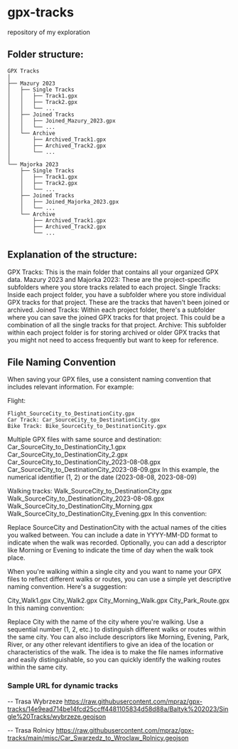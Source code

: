 # gpx-tracks
repository of my exploration

## Folder structure:

```
GPX Tracks
│
├── Mazury 2023
│   ├── Single Tracks
│   │   ├── Track1.gpx
│   │   ├── Track2.gpx
│   │   └── ...
│   ├── Joined Tracks
│   │   ├── Joined_Mazury_2023.gpx
│   │   └── ...
│   └── Archive
│       ├── Archived_Track1.gpx
│       ├── Archived_Track2.gpx
│       └── ...
│
└── Majorka 2023
    ├── Single Tracks
    │   ├── Track1.gpx
    │   ├── Track2.gpx
    │   └── ...
    ├── Joined Tracks
    │   ├── Joined_Majorka_2023.gpx
    │   └── ...
    └── Archive
        ├── Archived_Track1.gpx
        ├── Archived_Track2.gpx
        └── ...
```

## Explanation of the structure:

GPX Tracks: This is the main folder that contains all your organized GPX data.
Mazury 2023 and Majorka 2023: These are the project-specific subfolders where you store tracks related to each project.
Single Tracks: Inside each project folder, you have a subfolder where you store individual GPX tracks for that project. These are the tracks that haven't been joined or archived.
Joined Tracks: Within each project folder, there's a subfolder where you can save the joined GPX tracks for that project. This could be a combination of all the single tracks for that project.
Archive: This subfolder within each project folder is for storing archived or older GPX tracks that you might not need to access frequently but want to keep for reference.

## File Naming Convention
When saving your GPX files, use a consistent naming convention that includes relevant information. For example:

Flight: 
```
Flight_SourceCity_to_DestinationCity.gpx
Car Track: Car_SourceCity_to_DestinationCity.gpx
Bike Track: Bike_SourceCity_to_DestinationCity.gpx
```

Multiple GPX files with same source and destination:
Car_SourceCity_to_DestinationCity_1.gpx
Car_SourceCity_to_DestinationCity_2.gpx
Car_SourceCity_to_DestinationCity_2023-08-08.gpx
Car_SourceCity_to_DestinationCity_2023-08-09.gpx
In this example, the numerical identifier (1, 2) or the date (2023-08-08, 2023-08-09)

Walking tracks:
Walk_SourceCity_to_DestinationCity.gpx
Walk_SourceCity_to_DestinationCity_2023-08-08.gpx
Walk_SourceCity_to_DestinationCity_Morning.gpx
Walk_SourceCity_to_DestinationCity_Evening.gpx
In this convention:

Replace SourceCity and DestinationCity with the actual names of the cities you walked between.
You can include a date in YYYY-MM-DD format to indicate when the walk was recorded.
Optionally, you can add a descriptor like Morning or Evening to indicate the time of day when the walk took place.

When you're walking within a single city and you want to name your GPX files to reflect different walks or routes, you can use a simple yet descriptive naming convention. Here's a suggestion:

City_Walk1.gpx
City_Walk2.gpx
City_Morning_Walk.gpx
City_Park_Route.gpx
In this naming convention:

Replace City with the name of the city where you're walking.
Use a sequential number (1, 2, etc.) to distinguish different walks or routes within the same city.
You can also include descriptors like Morning, Evening, Park, River, or any other relevant identifiers to give an idea of the location or characteristics of the walk.
The idea is to make the file names informative and easily distinguishable, so you can quickly identify the walking routes within the same city.



### Sample URL for dynamic tracks
-- Trasa Wybrzeze
https://raw.githubusercontent.com/mpraz/gpx-tracks/14e9ead714be14fcd25ccff4481105834d58d88a/Baltyk%202023/Single%20Tracks/wybrzeze.geojson

-- Trasa Rolnicy
https://raw.githubusercontent.com/mpraz/gpx-tracks/main/misc/Car_Swarzedz_to_Wroclaw_Rolnicy.geojson
